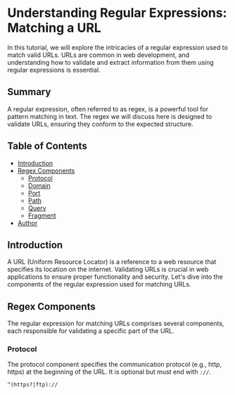 # Understanding Regular Expressions: Matching a URL

In this tutorial, we will explore the intricacies of a regular expression used to match valid URLs. URLs are common in web development, and understanding how to validate and extract information from them using regular expressions is essential.

## Summary

A regular expression, often referred to as regex, is a powerful tool for pattern matching in text. The regex we will discuss here is designed to validate URLs, ensuring they conform to the expected structure.

## Table of Contents

- [Introduction](#introduction)
- [Regex Components](#regex-components)
  - [Protocol](#protocol)
  - [Domain](#domain)
  - [Port](#port)
  - [Path](#path)
  - [Query](#query)
  - [Fragment](#fragment)
- [Author](#author)

## Introduction

A URL (Uniform Resource Locator) is a reference to a web resource that specifies its location on the internet. Validating URLs is crucial in web applications to ensure proper functionality and security. Let's dive into the components of the regular expression used for matching URLs.

## Regex Components

The regular expression for matching URLs comprises several components, each responsible for validating a specific part of the URL.

### Protocol

The protocol component specifies the communication protocol (e.g., http, https) at the beginning of the URL. It is optional but must end with `://`.

```regex
^(https?|ftp)://
```
